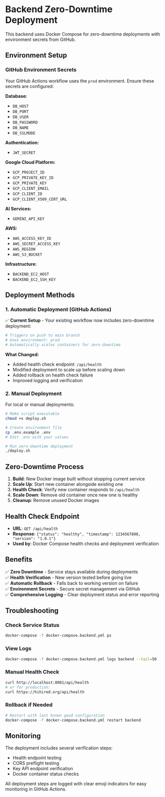 # Backend Zero-Downtime Deployment

This backend uses Docker Compose for zero-downtime deployments with environment secrets from GitHub.

## Environment Setup

### GitHub Environment Secrets

Your GitHub Actions workflow uses the `prod` environment. Ensure these secrets are configured:

**Database:**
- `DB_HOST`
- `DB_PORT`
- `DB_USER`
- `DB_PASSWORD`
- `DB_NAME`
- `DB_SSLMODE`

**Authentication:**
- `JWT_SECRET`

**Google Cloud Platform:**
- `GCP_PROJECT_ID`
- `GCP_PRIVATE_KEY_ID`
- `GCP_PRIVATE_KEY`
- `GCP_CLIENT_EMAIL`
- `GCP_CLIENT_ID`
- `GCP_CLIENT_X509_CERT_URL`

**AI Services:**
- `GEMINI_API_KEY`

**AWS:**
- `AWS_ACCESS_KEY_ID`
- `AWS_SECRET_ACCESS_KEY`
- `AWS_REGION`
- `AWS_S3_BUCKET`

**Infrastructure:**
- `BACKEND_EC2_HOST`
- `BACKEND_EC2_SSH_KEY`

## Deployment Methods

### 1. Automatic Deployment (GitHub Actions)

✅ **Current Setup** - Your existing workflow now includes zero-downtime deployment:

```yaml
# Triggers on push to main branch
# Uses environment: prod
# Automatically scales containers for zero-downtime
```

**What Changed:**
- Added health check endpoint: `/api/health`
- Modified deployment to scale up before scaling down
- Added rollback on health check failure
- Improved logging and verification

### 2. Manual Deployment

For local or manual deployments:

```bash
# Make script executable
chmod +x deploy.sh

# Create environment file
cp .env.example .env
# Edit .env with your values

# Run zero-downtime deployment
./deploy.sh
```

## Zero-Downtime Process

1. **Build**: New Docker image built without stopping current service
2. **Scale Up**: Start new container alongside existing one
3. **Health Check**: Verify new container responds to `/api/health`
4. **Scale Down**: Remove old container once new one is healthy
5. **Cleanup**: Remove unused Docker images

## Health Check Endpoint

- **URL**: `GET /api/health`
- **Response**: `{"status": "healthy", "timestamp": 1234567890, "version": "1.0.1"}`
- **Used by**: Docker Compose health checks and deployment verification

## Benefits

✅ **Zero Downtime** - Service stays available during deployments  
✅ **Health Verification** - New version tested before going live  
✅ **Automatic Rollback** - Falls back to working version on failure  
✅ **Environment Secrets** - Secure secret management via GitHub  
✅ **Comprehensive Logging** - Clear deployment status and error reporting  

## Troubleshooting

### Check Service Status
```bash
docker-compose -f docker-compose.backend.yml ps
```

### View Logs
```bash
docker-compose -f docker-compose.backend.yml logs backend --tail=50
```

### Manual Health Check
```bash
curl http://localhost:8081/api/health
# or for production:
curl https://hihired.org/api/health
```

### Rollback if Needed
```bash
# Restart with last known good configuration
docker-compose -f docker-compose.backend.yml restart backend
```

## Monitoring

The deployment includes several verification steps:
- Health endpoint testing
- CORS preflight testing
- Key API endpoint verification
- Docker container status checks

All deployment steps are logged with clear emoji indicators for easy monitoring in GitHub Actions.